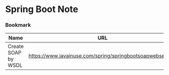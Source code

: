# Spring Boot Note

### Bookmark
Name | URL
--- | ---
Create SOAP by WSDL | https://www.javainuse.com/spring/springbootsoapwebservice
